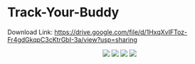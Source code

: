 # Track-Your-Buddy

Download Link: https://drive.google.com/file/d/1HxqXvIFToz-Fr4gdGkqpC3cKtrGbI-3a/view?usp=sharing



<p align="center">
  <img src="images/login.jpg" />
  <img src="images/user's_location.jpg" />
  <img src="images/user's_contact.jpg" />
  <img src="images/all_friends_location.jpg" />
</p>
